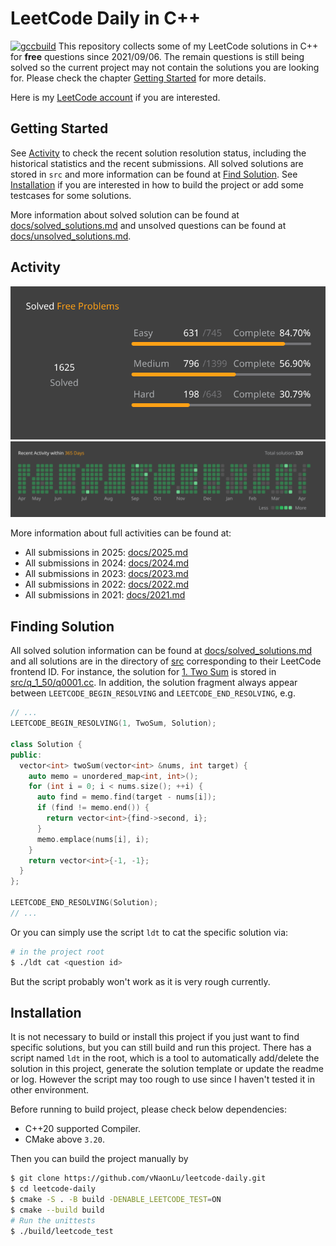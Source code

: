 # LeetCode Daily in C++

[![gccbuild](https://github.com/vNaonLu/Daily_LeetCode/actions/workflows/gcc.yml/badge.svg)](https://github.com/vNaonLu/leetcode-daily/actions) 
This repository collects some of my LeetCode solutions in C++ for **free** questions since 2021/09/06. The remain questions is still being solved so the current project may not contain the solutions you are looking for. Please check the chapter [Getting Started](#getting-started) for more details.

Here is my [LeetCode account](https://leetcode.com/naon/) if you are interested.

## Getting Started

See [Activity](#activity) to check the recent solution resolution status, including the historical statistics and the recent submissions.
All solved solutions are stored in `src` and more information can be found at [Find Solution](#finding-solution).
See [Installation](#installation) if you are interested in how to build the project or add some testcases for some solutions.

More information about solved solution can be found at [docs/solved_solutions.md](./docs/solved_solutions.md) and unsolved questions can be found at [docs/unsolved_solutions.md](./docs/unsolved_solutions.md).

## Activity

![progress](./docs/assets/progress.svg)
![activity](./docs/assets/recent_activity.svg)

More information about full activities can be found at:

- All submissions in 2025: [docs/2025.md](./docs/2025.md)
- All submissions in 2024: [docs/2024.md](./docs/2024.md)
- All submissions in 2023: [docs/2023.md](./docs/2023.md)
- All submissions in 2022: [docs/2022.md](./docs/2022.md)
- All submissions in 2021: [docs/2021.md](./docs/2021.md)

## Finding Solution

All solved solution information can be found at [docs/solved_solutions.md](./docs/solved_solutions.md) and all solutions are in the directory of [src](./src) corresponding to their LeetCode frontend ID. For instance, the solution for [1. Two Sum](https://leetcode.com/problems/two-sum/) is stored in [src/q_1_50/q0001.cc](./src/q_1_50/q0001.cc). In addition, the solution fragment always appear between `LEETCODE_BEGIN_RESOLVING` and `LEETCODE_END_RESOLVING`, e.g.

```cpp
// ...
LEETCODE_BEGIN_RESOLVING(1, TwoSum, Solution);

class Solution {
public:
  vector<int> twoSum(vector<int> &nums, int target) {
    auto memo = unordered_map<int, int>();
    for (int i = 0; i < nums.size(); ++i) {
      auto find = memo.find(target - nums[i]);
      if (find != memo.end()) {
        return vector<int>{find->second, i};
      }
      memo.emplace(nums[i], i);
    }
    return vector<int>{-1, -1};
  }
};

LEETCODE_END_RESOLVING(Solution);
// ...
```
 Or you can simply use the script `ldt` to cat the specific solution via:
```sh
# in the project root
$ ./ldt cat <question id>
```
But the script probably won't work as it is very rough currently.

## Installation
It is not necessary to build or install this project if you just want to find specific solutions, but you can still build and run this project. 
There has a script named `ldt` in the root, which is a tool to automatically add/delete the solution in this project, generate the solution template or update the readme or log. However the script may too rough to use since I haven't tested it in other environment.

Before running to build project, please check below dependencies:
 - C++20 supported Compiler.
 - CMake above `3.20`.

Then you can build the project manually by

``` sh
$ git clone https://github.com/vNaonLu/leetcode-daily.git
$ cd leetcode-daily
$ cmake -S . -B build -DENABLE_LEETCODE_TEST=ON
$ cmake --build build
# Run the unittests
$ ./build/leetcode_test
```

